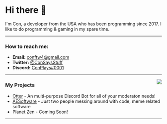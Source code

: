 # Hi there 👋

I'm Con, a developer from the USA who has been programming since 2017. I like to do programming & gaming in my spare time.



---

### How to reach me:
- **Email:** conftw4@gmail.com
- **Twitter:** [@ConSaysStuff](https://twitter.com/ConSaysStuff)
- **Discord:** [ConPlays#0001](https://discord.com/users/576665068763086848)

---

<a href="https://discord.com/users/576665068763086848">
  <img src="https://lanyard-profile-readme.vercel.app/api/576665068763086848?hideTimestamp=true&idleMessage=Just%20chillin%27%20at%20the%20moment..." align="right" />
</a>

### My Projects 
- [Otter](https://bit.ly/otterbot) - An multi-purpose Discord Bot for all of your moderaton needs!
- [AESoftware](https://github.com/AESoftwareIcous/AESoftwareIcous) - Just two people messing around with code, meme related software
- Planet Zen - Coming Soon!
---
